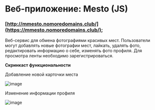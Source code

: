 # Веб-приложение: Mesto (JS)
### [http://mmesto.nomoredomains.club/](https://mmesto.nomoredomains.club/);
Веб-сервис для обмена фотографиями красивых мест.
Пользователи могут добавлять новые фотографии мест, лайкать, удалять фото, редактировать информацию о себе, изменять фото профиля.
Для просмотра ленты необходимо зарегистрироваться.

**Скринкаст функциональности**

Добавление новой карточки места

![image](https://github.com/Nika414/mesto/blob/main/Preview_new%20place.gif)

Изменение информации профиля

![image](https://github.com/Nika414/mesto/blob/main/Preview_edit%20profile.gif)
